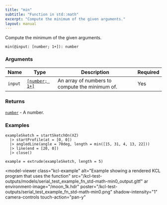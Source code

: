 ```yaml
---
title: "min"
subtitle: "Function in std::math"
excerpt: "Compute the minimum of the given arguments."
layout: manual
---
```


Compute the minimum of the given arguments.

```kcl
min(@input: [number; 1+]): number
```



### Arguments

| Name | Type | Description | Required |
|----------|------|-------------|----------|
| `input` | [`[number; 1+]`](/docs/kcl-std/types/std-types-number) | An array of numbers to compute the minimum of. | Yes |

### Returns

[`number`](/docs/kcl-std/types/std-types-number) - A number.


### Examples

```kcl
exampleSketch = startSketchOn(XZ)
  |> startProfile(at = [0, 0])
  |> angledLine(angle = 70deg, length = min([15, 31, 4, 13, 22]))
  |> line(end = [20, 0])
  |> close()

example = extrude(exampleSketch, length = 5)

```


<model-viewer
  class="kcl-example"
  alt="Example showing a rendered KCL program that uses the  function"
  src="/kcl-test-outputs/models/serial_test_example_fn_std-math-min0_output.gltf"
  ar
  environment-image="/moon_1k.hdr"
  poster="/kcl-test-outputs/serial_test_example_fn_std-math-min0.png"
  shadow-intensity="1"
  camera-controls
  touch-action="pan-y"
>
</model-viewer>


